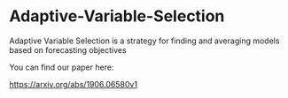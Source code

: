 # Adaptive-Variable-Selection
Adaptive Variable Selection is a strategy for finding and averaging models based on forecasting objectives

You can find our paper here:

https://arxiv.org/abs/1906.06580v1

